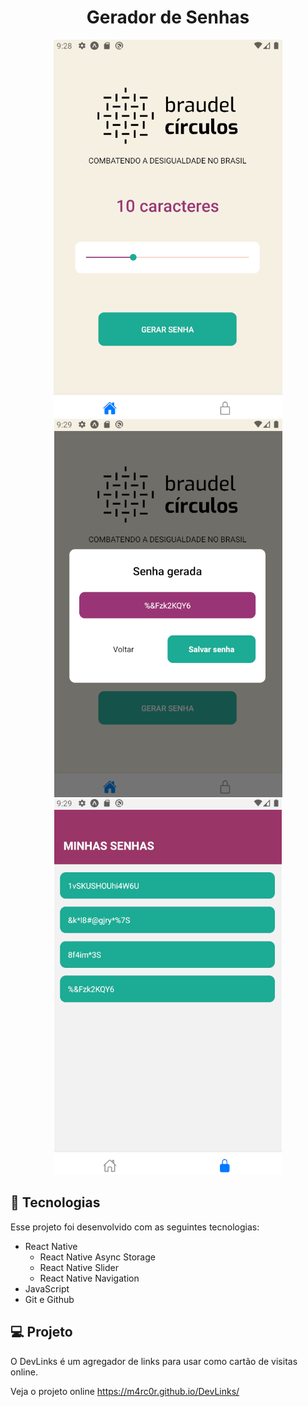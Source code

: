 <h1 align="center"> Gerador de Senhas </h1>


<p align="center">
  <img alt="License" src="./assets/amostra1.PNG">
  <img alt="License" src="./assets/amostra2.PNG">
  <img alt="License" src="./assets/amostra3.PNG">
</p>

## 🚀 Tecnologias

Esse projeto foi desenvolvido com as seguintes tecnologias:

- React Native
  - React Native Async Storage
  - React Native Slider
  - React Native Navigation
- JavaScript
- Git e Github

## 💻 Projeto

O DevLinks é um agregador de links para usar como cartão de visitas online.

Veja o projeto online https://m4rc0r.github.io/DevLinks/